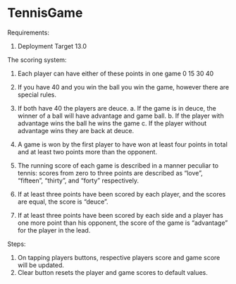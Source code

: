 # TennisGame

Requirements:
1. Deployment Target 13.0

The scoring system:

1. Each player can have either of these points in one game 0 15 30 40

2. If you have 40 and you win the ball you win the game, however there are special rules.

3. If both have 40 the players are deuce. 
    a. If the game is in deuce, the winner of a ball will have advantage and game ball. 
    b. If the player with advantage wins the ball he wins the game c. If the player without advantage wins they are back at deuce.

4. A game is won by the first player to have won at least four points in total and at least two points more than the opponent.

5. The running score of each game is described in a manner peculiar to tennis: scores from zero to three points are described as “love”, “fifteen”, “thirty”, and “forty” respectively.

6. If at least three points have been scored by each player, and the scores are equal, the score is “deuce”.

7. If at least three points have been scored by each side and a player has one more point than his opponent, the score of the game is “advantage” for the player in the lead.

Steps:

1. On tapping players buttons, respective players score and game score will be updated.
2. Clear button resets the player and game scores  to default values.

